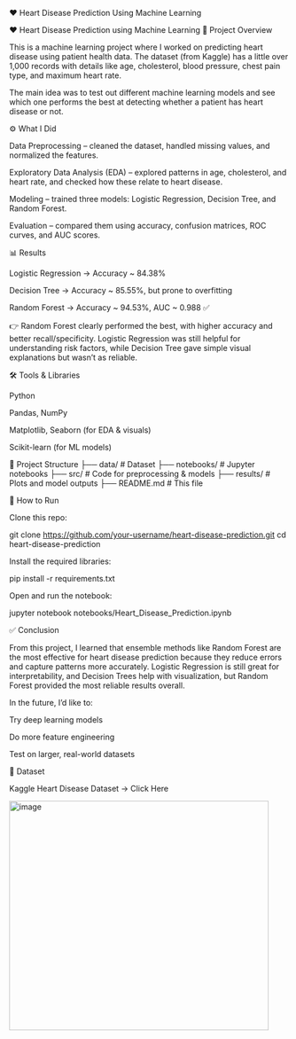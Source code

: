 ❤️ Heart Disease Prediction Using Machine Learning

❤️ Heart Disease Prediction using Machine Learning
📌 Project Overview

This is a machine learning project where I worked on predicting heart disease using patient health data. The dataset (from Kaggle) has a little over 1,000 records with details like age, cholesterol, blood pressure, chest pain type, and maximum heart rate.

The main idea was to test out different machine learning models and see which one performs the best at detecting whether a patient has heart disease or not.

⚙️ What I Did

Data Preprocessing – cleaned the dataset, handled missing values, and normalized the features.

Exploratory Data Analysis (EDA) – explored patterns in age, cholesterol, and heart rate, and checked how these relate to heart disease.

Modeling – trained three models: Logistic Regression, Decision Tree, and Random Forest.

Evaluation – compared them using accuracy, confusion matrices, ROC curves, and AUC scores.

📊 Results

Logistic Regression → Accuracy ~ 84.38%

Decision Tree → Accuracy ~ 85.55%, but prone to overfitting

Random Forest → Accuracy ~ 94.53%, AUC ~ 0.988 ✅

👉 Random Forest clearly performed the best, with higher accuracy and better recall/specificity. Logistic Regression was still helpful for understanding risk factors, while Decision Tree gave simple visual explanations but wasn’t as reliable.

🛠️ Tools & Libraries

Python

Pandas, NumPy

Matplotlib, Seaborn (for EDA & visuals)

Scikit-learn (for ML models)

📂 Project Structure
├── data/                # Dataset
├── notebooks/           # Jupyter notebooks
├── src/                 # Code for preprocessing & models
├── results/             # Plots and model outputs
├── README.md            # This file

🚀 How to Run

Clone this repo:

git clone https://github.com/your-username/heart-disease-prediction.git
cd heart-disease-prediction


Install the required libraries:

pip install -r requirements.txt


Open and run the notebook:

jupyter notebook notebooks/Heart_Disease_Prediction.ipynb

✅ Conclusion

From this project, I learned that ensemble methods like Random Forest are the most effective for heart disease prediction because they reduce errors and capture patterns more accurately. Logistic Regression is still great for interpretability, and Decision Trees help with visualization, but Random Forest provided the most reliable results overall.

In the future, I’d like to:

Try deep learning models

Do more feature engineering

Test on larger, real-world datasets

📌 Dataset

Kaggle Heart Disease Dataset → Click Here














<img width="468" height="414" alt="image" src="https://github.com/user-attachments/assets/296f4bdc-05b8-4487-beef-29b113d39a39" />
